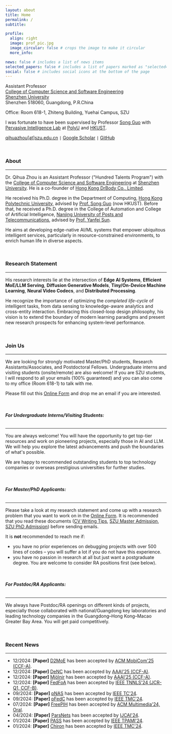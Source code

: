 ```yaml
---
layout: about
title: Home
permalink: /
subtitle: 

profile:
  align: right
  image: prof_pic.jpg
  image_circular: false # crops the image to make it circular
  more_info: 

news: false # includes a list of news items
selected_papers: false # includes a list of papers marked as "selected={true}"
social: false # includes social icons at the bottom of the page
---
```




<script>
var _hmt = _hmt || [];
(function() {
  var hm = document.createElement("script");
  hm.src = "https://hm.baidu.com/hm.js?e1fbc51bf0047233391b8fc6e4db66ac";
  var s = document.getElementsByTagName("script")[0]; 
  s.parentNode.insertBefore(hm, s);
})();
</script>




Assistant Professor  
[College of Computer Science and Software Engineering](https://csse.szu.edu.cn/pages/user/index?id=1309)  
[Shenzhen University](https://www.szu.edu.cn/)  
Shenzhen 518060, Guangdong, P.R.China  

Office: Room 618-1, Zhiteng Building, Yuehai Campus, SZU

I was fortunate to have been supervised by Professor [Song Guo](https://cse.hkust.edu.hk/admin/people/faculty/profile/songguo) with [Pervasive Intelligence Lab](https://hkpeilab.github.io/) at [PolyU](https://www.polyu.edu.hk/) and [HKUST](https://hkust.edu.hk/).

[qihuazhou[at]szu.edu.cn](mailto:qihuazhou[at]szu.edu.cn) <code>&#124;</code> [Google Scholar](https://scholar.google.com/citations?user=vsD8e8QAAAAJ) <code>&#124;</code> [GitHub](https://github.com/kimihe)


<!-- > <span style="font-size:11pt; color:#A8A8A8"> *"I never think of the future. It comes soon enough." — Albert Einstein*</span>   -->



&nbsp;

### About
---

Dr. Qihua Zhou is an Assistant Professor ("Hundred Talents Program") with the [College of Computer Science and Software Engineering](https://csse.szu.edu.cn/pages/user/index?id=1309) at [Shenzhen University](https://www.szu.edu.cn/). He is a co-founder of [Hong Kong DrBody Co., Limited](https://zerodrbody.wixsite.com/drbody).

He received his Ph.D. degree in the Department of Computing, [Hong Kong Polytechnic University](https://www.polyu.edu.hk/), advised by [Prof. Song Guo](https://cse.hkust.edu.hk/admin/people/faculty/profile/songguo) (now HKUST).
Before that, he received a Ph.D. degree in the College of Automation and College of Artificial Intelligence, [Nanjing University of Posts and Telecommunications](https://www.njupt.edu.cn/), advised by [Prof. Yanfei Sun](https://yjs.njupt.edu.cn/dsgl/nocontrol/college/dsfcxq.htm?dsJbxxId=9B9D05C52D3F2DCFE050007F01006EFE). 
<!-- and [Prof. Kun Wang](https://sme.fudan.edu.cn/60/2f/c31133a352303/page.htm). -->

He aims at developing edge-native AI/ML systems that empower ubiquitous intelligent services, particularly in resource-constrained environments, to enrich human life in diverse aspects.

<!-- He is a co-founder of [Hong Kong DrBody Corporation Limited](https://zerodrbody.wixsite.com/drbody). -->



&nbsp;  

### Research Statement
---

His research interests lie at the intersection of **Edge AI Systems**, **Efficient MoE/LLM Serving**, **Diffusion Generative Models**, **Tiny/On-Device Machine Learning**, **Neural Video Codecs**, and **Distributed Processing**.  

He recognize the importance of optimizing the *completed life-cycle* of intelligent tasks, from data sensing to knowledge-aware analytics and cross-entity interaction. 
Embracing this closed-loop design philosophy, his vision is to extend the boundary of modern learning paradigms and present new research prospects for enhancing system-level performance.

<!-- His research outcomes cover a broad spectrum, ranging from *theory* to *implementation*, with a primary focus on three key aspects. -->




&nbsp;

### Join Us
---

We are looking for strongly motivated Master/PhD students, Research Assistants/Associates, and Postdoctoral Fellows. Undergraduate interns and visiting students (onsite/remote) are also welcome! If you are SZU students, I will respond to all your emails (100% guaranteed) and you can also come to my office (Room 618-1) to talk with me.

Please fill out this [Online Form](https://wj.qq.com/s2/17904116/3f89/) and drop me an email if you are interested. 


&nbsp;

###### **For Undergraduate Interns/Visiting Students:**   
---

You are always welcome! You will have the opportunity to get top-tier resources and work on pioneering projects, especially those in AI and LLM. We will help you explore the latest advancements and push the boundaries of what's possible. 

We are happy to recommended outstanding students to top technology companies or overseas prestigious universities for further studies.


&nbsp;

###### **For Master/PhD Applicants:**   
---

Please take a look at my research statement and come up with a research problem that you want to work on in the [Online Form](https://wj.qq.com/s2/17904116/3f89/). It is recommended that you read these documents ([CV Writing Tips](https://www.discoverphds.com/advice/applying/cv-for-phd-application), [SZU Master Admission](https://yz.szu.edu.cn/info/1006/12985.htm), [SZU PhD Admission](https://yz.szu.edu.cn/info/1011/12703.htm)) before sending emails.

It is **not** recommended to reach me if:  
* you have no prior experiences on debugging projects with over 500 lines of codes – you will suffer a lot if you do not have this experience.  
* you have no passion in research at all but just want a postgraduate degree. You are welcome to consider RA positions first (see below).  


&nbsp;

###### **For Postdoc/RA Applicants:**  
---

We always have Postdoc/RA openings on different kinds of projects, especially those collaborated with national/Guangdong key laboratories and leading technology companies in the Guangdong–Hong Kong–Macao Greater Bay Area. You will get paid competitively.





&nbsp;  

### Recent News
---

* 12/2024: **[Paper]** [D2MoE](https://www.sigmobile.org/mobicom/2025/cfp.html) has been accepted by [ACM MobiCom'25 (CCF-A)](https://www.sigmobile.org/mobicom/2025/cfp.html).  
* 12/2024: **[Paper]** [DeNC](https://aaai.org/conference/aaai/aaai-25/) has been accepted by [AAAI'25 (CCF-A)](https://aaai.org/conference/aaai/aaai-25/).  
* 12/2024: **[Paper]** [Mjölnir](https://aaai.org/conference/aaai/aaai-25/) has been accepted by [AAAI'25 (CCF-A)](https://aaai.org/conference/aaai/aaai-25/).  
* 12/2024: **[Paper]** [FedFoA](https://ieeexplore.ieee.org/xpl/RecentIssue.jsp?punumber=5962385) has been accepted by [IEEE TNNLS'24 (JCR-Q1, CCF-B)](https://ieeexplore.ieee.org/xpl/RecentIssue.jsp?punumber=5962385).  
* 09/2024: **[Paper]** [pNAS](https://xplorestaging.ieee.org/xpl/aboutJournal.jsp?punumber=12) has been accepted by [IEEE TC'24](https://xplorestaging.ieee.org/xpl/aboutJournal.jsp?punumber=12).   
* 09/2024: **[Paper]** [pFedC](https://ieeexplore.ieee.org/xpl/RecentIssue.jsp?punumber=7755) has been accepted by [IEEE TMC'24](https://ieeexplore.ieee.org/xpl/RecentIssue.jsp?punumber=7755).  
* 07/2024: **[Paper]** [FreePIH](https://openreview.net/pdf?id=de7GoqU3Uv) has been accepted by [ACM Multimedia'24, Oral](https://2024.acmmm.org/).   
* 04/2024: **[Paper]** [ParsNets](https://arxiv.org/pdf/2312.09709) has been accepted by [IJCAI'24](https://ijcai24.org/).  
* 01/2024: **[Paper]** [PASS](https://ieeexplore.ieee.org/document/10381763) has been accepted by [IEEE TPAMI'24](https://ieeexplore.ieee.org/xpl/RecentIssue.jsp?punumber=34).   
* 01/2024: **[Paper]** [Chiron](https://ieeexplore.ieee.org/document/10382540) has been accepted by [IEEE TMC'24](https://ieeexplore.ieee.org/xpl/RecentIssue.jsp?punumber=7755).   


